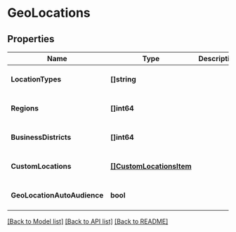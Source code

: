 # GeoLocations

## Properties
Name | Type | Description | Notes
------------ | ------------- | ------------- | -------------
**LocationTypes** | **[]string** |  | [optional] [default to null]
**Regions** | **[]int64** |  | [optional] [default to null]
**BusinessDistricts** | **[]int64** |  | [optional] [default to null]
**CustomLocations** | [**[]CustomLocationsItem**](custom_locations_item.md) |  | [optional] [default to null]
**GeoLocationAutoAudience** | **bool** |  | [optional] [default to null]

[[Back to Model list]](../README.md#documentation-for-models) [[Back to API list]](../README.md#documentation-for-api-endpoints) [[Back to README]](../README.md)


